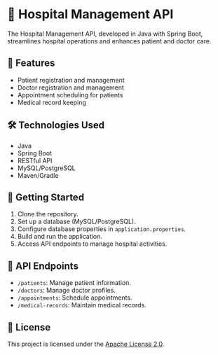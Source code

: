 # 🏥 Hospital Management API

The Hospital Management API, developed in Java with Spring Boot, streamlines hospital operations and enhances patient and doctor care.

## 🚀 Features
- Patient registration and management
- Doctor registration and management
- Appointment scheduling for patients
- Medical record keeping

## 🛠️ Technologies Used
- Java
- Spring Boot
- RESTful API
- MySQL/PostgreSQL
- Maven/Gradle

## 🏁 Getting Started
1. Clone the repository.
2. Set up a database (MySQL/PostgreSQL).
3. Configure database properties in `application.properties`.
4. Build and run the application.
5. Access API endpoints to manage hospital activities.

## 📡 API Endpoints
- `/patients`: Manage patient information.
- `/doctors`: Manage doctor profiles.
- `/appointments`: Schedule appointments.
- `/medical-records`: Maintain medical records.

## 🌟 License
This project is licensed under the [Apache License 2.0](LICENSE).
